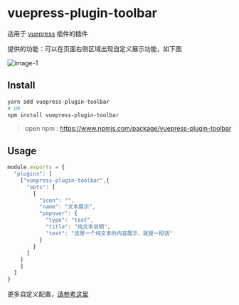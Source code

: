 # vuepress-plugin-toolbar

适用于 [vuepress](https://vuepress.vuejs.org/zh/plugin/using-a-plugin.html) 插件的插件

提供的功能：可以在页面右侧区域出现自定义展示功能，如下图

![image-1](https://github.com/zq99299/vuepress-plugin/blob/master/vuepress-plugin-toolbar/docs/assets/1.png?raw=true)

## Install

```bash
yarn add vuepress-plugin-toolbar
# OR 
npm install vuepress-plugin-toolbar
```

> open npm : https://www.npmjs.com/package/vuepress-plugin-toolbar

## Usage

```javascript
module.exports = {
  "plugins": [
    ["vuepress-plugin-toolbar",{
      "opts": [
        {
          "icon": "",
          "name": "文本展示",
          "popover": {
            "type": "text",
            "title": "纯文本说明",
            "text": "这是一个纯文本的内容展示，就是一段话"
          }
        }
      ]
    }
    ]
  ]
}
```

更多自定义配置，[请参考这里](https://zq99299.github.io/vuepress-plugin/vuepress-plugin-toolbar)
